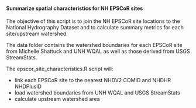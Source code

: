 #### Summarize spatial characteristics for NH EPSCoR sites

The objective of this script is to join the NH EPSCoR site locations to the National Hydrography Dataset and to calculate summary metrics for each site/upstream watershed.    

The data folder contains the watershed boundaries for each EPSCoR site from Michelle Shattuck and UNH WQAL as well as those derived from USGS StreamStats.  

The epscor_site_characteristics.R script will:  
- link each EPSCoR site to the nearest NHDV2 COMID and NHDHR NHDPlusID  
- load watershed boundaries from UNH WQAL and USGS StreamStats  
- calculate upstream watershed area  
  
